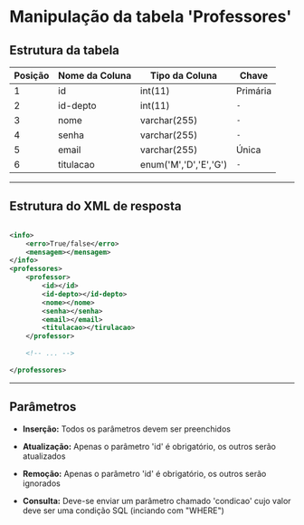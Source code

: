 # Manipulação da tabela 'Professores'

## Estrutura da tabela

|     Posição    |  Nome da Coluna |     Tipo da Coluna    |    Chave    |
| -------------- | --------------- | --------------------- | ----------- |
| 1              | id              | int(11)               | Primária    |
| 2              | id-depto        | int(11)               | `-`         |
| 3              | nome            | varchar(255)          | `-`         |
| 4              | senha           | varchar(255)          | `-`         |
| 5              | email           | varchar(255)          | Única       |
| 6              | titulacao       | enum('M','D','E','G') | `-`         |

----------------------------------------

## Estrutura do XML de resposta

```xml

<info>
	<erro>True/false</erro>
	<mensagem></mensagem>
</info>
<professores>
	<professor>
		<id></id>
		<id-depto></id-depto>
		<nome></nome>
		<senha></senha>
		<email></email>
		<titulacao></tirulacao>
	</professor>
	
	<!-- ... -->
	
</professores>

```

--------------------------------

## Parâmetros

- **Inserção:** Todos os parâmetros devem ser preenchidos

- **Atualização:** Apenas o parâmetro 'id' é obrigatório, os outros serão atualizados

- **Remoção:** Apenas o parâmetro 'id' é obrigatório, os outros serão ignorados

- **Consulta:** Deve-se enviar um parâmetro chamado 'condicao' cujo valor deve ser uma condição SQL (inciando com "WHERE")